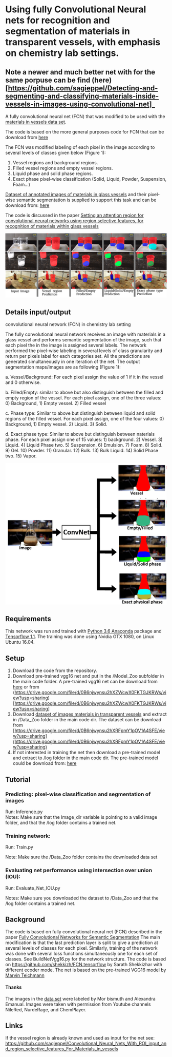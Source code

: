 # Using fully Convolutional Neural nets for recognition and segmentation of materials in transparent vessels, with emphasis on chemistry lab settings. 


## Note a newer and much better net with for the same porpuse can be find (here)[https://github.com/sagieppel/Detecting-and-segmenting-and-classifying-materials-inside-vessels-in-images-using-convolutional-net]   

A fully convolutional neural net (FCN) that was modified to be used with the [materials in vessels data set](https://github.com/sagieppel/Materials-in-Vessels-data-set).

The code is based on the more general purposes code for FCN that can be download from [here](https://github.com/sagieppel/Fully-convolutional-neural-network-FCN-for-semantic-segmentation-Tensorflow-implementation)

The FCN was modified labeling of each pixel in the image according to several levels of classes given below (Figure 1):
1) Vessel regions and background regions. 
2) Filled vessel regions and empty vessel regions.
3) Liquid phase and solid phase regions.
4) Exact phase pixel-wise classification (Solid, Liquid, Powder, Suspension, Foam…)

[Dataset of annotated images of materials in glass vessels](https://github.com/sagieppel/Materials-in-Vessels-data-set) and their pixel-wise semantic segmentation  is supplied to support this task and can be download from: [here](https://drive.google.com/file/d/0B6njwynsu2hXRFpmY1pOV1A4SFE/view?usp=sharing)

The code is discussed in the paper [Setting an attention region for convolutional neural networks using region selective features, for recognition of materials within glass vessels](https://arxiv.org/abs/1708.08711)



![](/Figure1.png)


## Details input/output
convolutional neural network (FCN) in chemistry lab setting
 
The fully convolutional neural network receives an image with materials in a glass vessel and performs semantic segmentation of the image, such that each pixel the in the image is assigned several labels. The network performed the pixel-wise labeling in several levels of class granularity and return per pixels label for each categories set. All the predictions are generated simultaneously in one iteration of the net.
The output segmentation maps/images are as following (Figure 1): 

a. Vessel/Background: For each pixel assign the value of 1 if it in the vessel and 0 otherwise.

b. Filled/Empty: similar to above but also distinguish between the filled and empty region of the vessel. For each pixel assign, one of the three values: 0) Background, 1) Empty vessel. 2) Filled vessel 

c. Phase type: Similar to above but distinguish between liquid and solid regions of the filled vessel.   For each pixel assign, one of the four values: 0) Background, 1) Empty vessel. 2) Liquid. 3) Solid.

d. Exact phase type: Similar to above but distinguish between naterials phase. For each pixel assign one of 15 values: 1) background. 2) Vessel. 3) Liquid. 4) Liquid Phase two. 5) Suspension. 6) Emulsion. 7) Foam. 8) Solid. 9) Gel. 10) Powder. 11) Granular. 12) Bulk. 13) Bulk Liquid. 14) Solid Phase two. 15) Vapor.

![](/Figure2.jpg) 
 
## Requirements
This network was run and trained with [Python 3.6 Anaconda](https://www.continuum.io/downloads) package and [Tensorflow 1.1](https://www.tensorflow.org/install/).
The training was done using Nvidia GTX 1080, on Linux Ubuntu 16.04.
 
## Setup

1) Download the code from the repository.
2) Download pre-trained vgg16 net and put in the /Model_Zoo subfolder in the main code folder. A pre-trained vgg16 net can be download from [here](ftp://mi.eng.cam.ac.uk/pub/mttt2/models/vgg16.npy) or from (https://drive.google.com/file/d/0B6njwynsu2hXZWcwX0FKTGJKRWs/view?usp=sharing)[https://drive.google.com/file/d/0B6njwynsu2hXZWcwX0FKTGJKRWs/view?usp=sharing]
3) Download [dataset of images materials in transparent vessels](https://github.com/sagieppel/Materials-in-Vessels-data-set) and extract in /Data_Zoo folder in the main code dir. The dataset can be download from [https://drive.google.com/file/d/0B6njwynsu2hXRFpmY1pOV1A4SFE/view?usp=sharing](https://drive.google.com/file/d/0B6njwynsu2hXRFpmY1pOV1A4SFE/view?usp=sharing) 
5) If not interested in training the net then download a pre-trained model and extract to /log folder in the main code dir. The pre-trained model could be download from: [here](https://drive.google.com/file/d/0B6njwynsu2hXWi1YZ3JKRmdLOWc/view?usp=sharing)

## Tutorial
### Predicting: pixel-wise classification and segmentation of images 
Run: Inference.py    
Notes: Make sure that the Image_dir variable is pointing to a valid image folder, and that the /log folder contains a trained net.

### Training network:
 Run:  Train.py 
 
 Note: Make sure the /Data_Zoo folder contains the downloaded data set

### Evaluating net performance using intersection over union (IOU):
 
Run: Evaluate_Net_IOU.py
 
Notes:  Make sure you downloaded the dataset to /Data_Zoo and that the /log folder contains a trained net.
 
## Background 
The code is based on fully convolutional neural net (FCN) described in the paper [Fully Convolutional Networks for Semantic Segmentation](https://people.eecs.berkeley.edu/~jonlong/long_shelhamer_fcn.pdf)
The main modification is that the last prediction layer is split to give a prediction at several levels of classes for each pixel. Similarly, training of the network was done with several loss functions simultaneously one for each set of classes. See BuildNetVgg16.py for the network structure. The code is based on https://github.com/shekkizh/FCN.tensorflow by Sarath Shekkizhar with different ecoder mode.
The net is based on the pre-trained VGG16 model by [Marvin Teichmann](https://github.com/MarvinTeichmann)




#### Thanks
The images in the [data set](https://github.com/sagieppel/Materials-in-Vessels-data-set) were labeled by Mor bismuth and Alexandra Emanual. Images were taken with permission from Youtube channels NileRed, NurdeRage, and ChemPlayer. 


## Links
If the vessel region is already known and used as input for the net see:
https://github.com/sagieppel/Convolutional_Neural_Nets_With_ROI_input_and_region_selective_features_For_Materials_in_vessels

